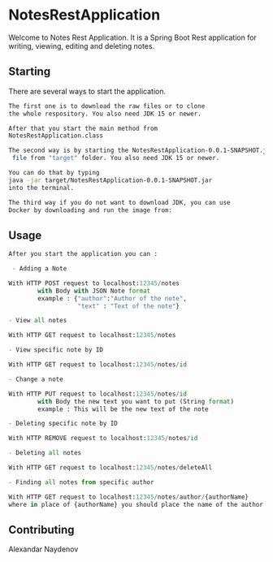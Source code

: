 # NotesRestApplication
Welcome to Notes Rest Application.
It is a Spring Boot Rest application for writing, 
viewing, editing and deleting notes.

## Starting

There are several ways to start the application.

```bash
The first one is to download the raw files or to clone 
the whole respository. You also need JDK 15 or newer.

After that you start the main method from
NotesRestApplication.class 
```

```bash
The second way is by starting the NotesRestApplication-0.0.1-SNAPSHOT.jar
 file from "target" folder. You also need JDK 15 or newer.

You can do that by typing 
java -jar target/NotesRestApplication-0.0.1-SNAPSHOT.jar
into the terminal.
```
```bash
The third way if you do not want to download JDK, you can use 
Docker by downloading and run the image from: 

```

## Usage

```python
After you start the application you can :

 - Adding a Note 

With HTTP POST request to localhost:12345/notes
        with Body with JSON Note format 
        example : {"author":"Author of the note", 
                   "text" : "Text of the note"}

- View all notes

With HTTP GET request to localhost:12345/notes

- View specific note by ID

With HTTP GET request to localhost:12345/notes/id

- Change a note

With HTTP PUT request to localhost:12345/notes/id
        with Body the new text you want to put (String format)
        example : This will be the new text of the note

- Deleting specific note by ID

With HTTP REMOVE request to localhost:12345/notes/id

- Deleting all notes

With HTTP GET request to localhost:12345/notes/deleteAll

- Finding all notes from specific author

With HTTP GET request to localhost:12345/notes/author/{authorName}
where in place of {authorName} you should place the name of the author
```

## Contributing
Alexandar Naydenov

